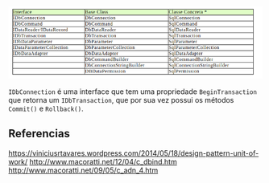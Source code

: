 ![alt text](images/interface-classebase-classeconcreta.png?raw=true=250x250 "Title")


`IDbConnection` é uma interface que tem uma propriedade `BeginTransaction` que retorna um `IDbTransaction`, que por sua vez possui os métodos `Commit()` e `Rollback()`.




## Referencias

<https://viniciusrtavares.wordpress.com/2014/05/18/design-pattern-unit-of-work/>
<http://www.macoratti.net/12/04/c_dbind.htm>
<http://www.macoratti.net/09/05/c_adn_4.htm>